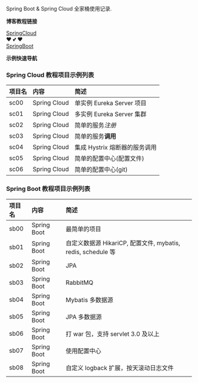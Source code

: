 Spring Boot & Spring Cloud 全家桶使用记录.

**博客教程链接**

[SpringCloud](https://stdupanda.github.io/categories/#SpringCloud "https://stdupanda.github.io/categories/#SSpringCloud")  
:heart: :two_hearts: :heart:  
[SpringBoot](https://stdupanda.github.io/categories/#SpringBoot "https://stdupanda.github.io/categories/#SpringBoot")

**示例快速导航**

### Spring Cloud 教程项目示例列表

|项目名|内容|简述|
|:---|:---|:---|
|sc00| Spring Cloud | 单实例 Eureka Server 项目 |
|sc01| Spring Cloud | 多实例 Eureka Server 集群 |
|sc02| Spring Cloud | 简单的服务*注册* |
|sc03| Spring Cloud | 简单的服务**调用** |
|sc04| Spring Cloud | 集成 Hystrix 熔断器的服务调用 |
|sc05| Spring Cloud | 简单的配置中心(配置文件) |
|sc06| Spring Cloud | 简单的配置中心(git) |

### Spring Boot 教程项目示例列表

|项目名|内容|简述|
|:---|:---|:---|
|sb00| Spring Boot | 最简单的项目|
|sb01| Spring Boot | 自定义数据源 HikariCP, 配置文件, mybatis, redis, schedule 等 |
|sb02| Spring Boot | JPA |
|sb03| Spring Boot | RabbitMQ |
|sb04| Spring Boot | Mybatis 多数据源 |
|sb05| Spring Boot | JPA 多数据源 |
|sb06| Spring Boot | 打 war 包，支持 servlet 3.0 及以上 |
|sb07| Spring Boot | 使用配置中心 |
|sb08| Spring Boot | 自定义 logback 扩展，按天滚动日志文件 |

